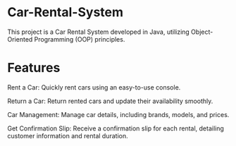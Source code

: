 # Car-Rental-System
This project is a Car Rental System developed in Java, utilizing Object-Oriented Programming (OOP) principles.

# Features
Rent a Car: Quickly rent cars using an easy-to-use console.

Return a Car: Return rented cars and update their availability smoothly.

Car Management: Manage car details, including brands, models, and prices.

Get Confirmation Slip: Receive a confirmation slip for each rental, detailing customer information and rental duration.


